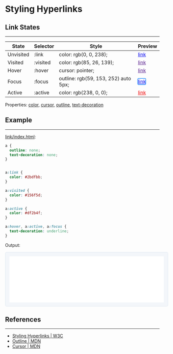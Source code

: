 # Styling Hyperlinks

## Link States
---

| State | Selector | Style | Preview |
|-|-|-|-|
| Unvisited | :link | color: rgb(0, 0, 238); | <a href="#" style="text-decoration: underline; cursor: pointer; color: rgb(0, 0, 238);">link</a> |
| Visited | :visited | color: rgb(85, 26, 139); | <a href="#" style="text-decoration: underline; cursor: auto; color: rgb(85, 26, 139);">link</a> |
| Hover | :hover | cursor: pointer; | <a href="#" style="text-decoration: underline; cursor: pointer; color: rgb(85, 26, 139);">link</a> |
| Focus | :focus | outline: rgb(59, 153, 252) auto 5px; | <a href="#" style="text-decoration: underline; cursor: auto; color: rgb(0, 0, 238); outline: rgb(59, 153, 252) auto 5px;">link</a> |
| Active | :active | color: rgb(238, 0, 0); | <a href="#" style="text-decoration: underline; cursor: auto; color: rgb(238, 0, 0);">link</a> |

Properties: [color](https://developer.mozilla.org/en-US/docs/Web/CSS/color), [cursor](https://developer.mozilla.org/en-US/docs/Web/CSS/cursor), [outline](https://developer.mozilla.org/en-US/docs/Web/CSS/outline), [text-decoration](https://developer.mozilla.org/en-US/docs/Web/CSS/text-decoration)

## Example
---

[link/index.html](link/index.html):
```css
a {
  outline: none;
  text-decoration: none;
}


a:link {
  color: #2bdfbb;  
}

a:visited {
  color: #156f5d;
}

a:active {
  color: #df2b4f;
}

a:hover, a:active, a:focus {
  text-decoration: underline;
}
```

Output:

<iframe src="link/index.html" width="100%" style="border-radius: 0.3rem; background-color: #f3f6fa;border: solid 1px #dce6f0; padding: 0.8rem;"></iframe>

## References
---

- [Styling Hyperlinks \| W3C](https://developer.mozilla.org/en-US/docs/Learn/CSS/Styling_text/Styling_links)
- [Outline \| MDN](https://developer.mozilla.org/en-US/docs/Web/CSS/outline)
- [Cursor \| MDN](https://developer.mozilla.org/en-US/docs/Web/CSS/cursor)
